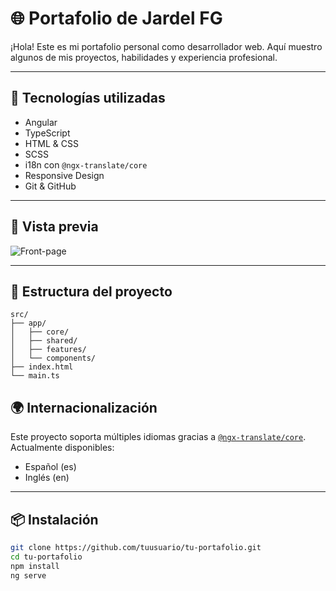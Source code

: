 # 🌐 Portafolio de Jardel FG

¡Hola! Este es mi portafolio personal como desarrollador web. Aquí muestro algunos de mis proyectos, habilidades y experiencia profesional.

---

## 🚀 Tecnologías utilizadas

- Angular
- TypeScript
- HTML & CSS
- SCSS
- i18n con `@ngx-translate/core`
- Responsive Design
- Git & GitHub

---

## 📸 Vista previa

![Front-page](https://res.cloudinary.com/dccbjuyia/image/upload/v1748636687/front_wx6ixh.png)

---

## 🧩 Estructura del proyecto

```
src/
├── app/
│   ├── core/
│   ├── shared/
│   ├── features/
│   └── components/
├── index.html
└── main.ts
```

## 🌍 Internacionalización

Este proyecto soporta múltiples idiomas gracias a [`@ngx-translate/core`](https://github.com/ngx-translate/core).  
Actualmente disponibles:
- Español (es)
- Inglés (en)

---

## 📦 Instalación

```bash
git clone https://github.com/tuusuario/tu-portafolio.git
cd tu-portafolio
npm install
ng serve
